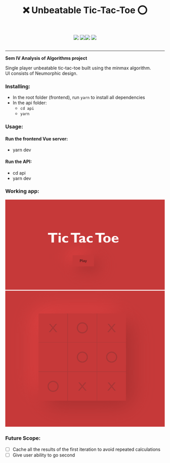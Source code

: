 # <h1 align="center">:x: Unbeatable Tic-Tac-Toe :o:</h1>

<div align="center">
<br>

[![](https://img.shields.io/badge/Made_with-Vue-brightgreem?style=for-the-badge&logo=vue.js)](https://vue.palletsprojects.com/en/1.1.x/) [![](https://img.shields.io/badge/Made_with-javascript-yellow?style=for-the-badge&logo=javascript)](https://javascript.palletsprojects.com/en/1.1.x/)[![](https://img.shields.io/badge/Made_with-node.js-green?style=for-the-badge&logo=node.js)](https://javascript.palletsprojects.com/en/1.1.x/)
[![](https://img.shields.io/badge/Made_with-express-lightgrey?style=for-the-badge&logo=express)](https://javascript.palletsprojects.com/en/1.1.x/)
<br>
<br>

</div>

---

**Sem IV Analysis of Algorithms project**

Single player unbeatable tic-tac-toe built using the minmax algorithm.  
UI consists of Neumorphic design.

### Installing:
- In the root folder (frontend), run `yarn` to install all dependencies
- In the api folder:
  - `cd api`
  - `yarn`

### Usage:

#### Run the frontend Vue server:
- yarn dev 

#### Run the API:
- cd api
- yarn dev

### Working app:

<img src="./images/main.png"/>
<img src="./images/board.png"/>

### Future Scope:

- [ ] Cache all the results of the first iteration to avoid repeated calculations
- [ ] Give user ability to go second
